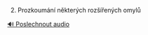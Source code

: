 
2. Prozkoumání některých rozšířených omylů

[🔊 Poslechnout audio](/data/7-paragraphs/audio/chapter_74/para_001-2-Prozkoumn-nkterch-rozench-omyl.mp3)
